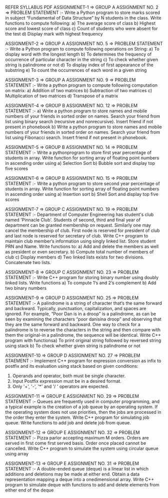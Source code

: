 REFER SYLLABUS PDF
ASSIGNMENET-1 => GROUP A ASSIGNMENT NO. 2 => 
PROBLEM STATEMENT :- 
Write a Python program to store marks scored in subject “Fundamental of Data
Structure” by N students in the class. Write functions to compute following:
a) The average score of class
b) Highest score and lowest score of class
c) Count of students who were absent for the test
d) Display mark with highest frequency

ASSIGNMENT-2 => GROUP A ASSIGNMENT NO. 5 =>
PROBLEM STATEMENT :- 
Write a Python program to compute following operations on String:
a) To display word with the longest length
b) To determines the frequency of occurrence of particular character in the string
c) To check whether given string is palindrome or not
d) To display index of first appearance of the substring
e) To count the occurrences of each word in a given string

ASSIGNMENT-3 => GROUP A ASSIGNMENT NO. 9 =>
PROBLEM STATEMENT :-
Write a python program to compute following computation on matrix:
a) Addition of two matrices
b) Subtraction of two matrices
c) Multiplication of two matrices
d) Transpose of a matrix

ASSIGNMENT-4 => GROUP B ASSIGNMENT NO. 12 =>
PROBLEM STATEMENT :-
a) Write a python program to store names and mobile numbers of your friends in sorted
order on names. Search your friend from list using binary search (recursive and nonrecursive). Insert friend if not present in phonebook
b) Write a python program to store names and mobile numbers of your friends in sorted
order on names. Search your friend from list using Fibonacci search. Insert friend if not
present in phonebook.

ASSIGNMENT-5 => GROUP B ASSIGNMENT NO. 14 =>
PROBLEM STATEMENT :-
Write a pythonprogram to store first year percentage of students in array. Write function
for sorting array of floating point numbers in ascending order using
a) Selection Sort
b) Bubble sort and display top five scores

ASSIGNMENT-6 => GROUP B ASSIGNMENT NO. 15 =>
PROBLEM STATEMENT :-
Write a python program to store second year percentage of students in array. Write
function for sorting array of floating point numbers in ascending order using
a) Insertion sort
b) Shell Sort and display top five scores


ASSIGNMENT-7 => GROUP C ASSIGNMENT NO. 19 =>
PROBLEM STATEMENT :-
Department of Computer Engineering has student's club named 'Pinnacle Club'. Students
of second, third and final year of department can be granted membership on request.
Similarly one may cancel the membership of club. First node is reserved for president of
club and last node is reserved for secretary of club. Write C++ program to maintain club
member‘s information using singly linked list. Store student PRN and Name. Write
functions to:
a) Add and delete the members as well as president or even secretary.
b) Compute total number of members of club
c) Display members
d) Two linked lists exists for two divisions. Concatenate two lists.

ASSIGNMENT-8 => GROUP C ASSIGNMENT NO. 23 =>
PROBLEM STATEMENT :-
Write C++ program for storing binary number using doubly linked lists. Write functions 
a) To compute 1‘s and 2‘s complement
b) Add two binary numbers

ASSIGNMENT-9 => GROUP D ASSIGNMENT NO. 25 =>
PROBLEM STATEMENT :-
A palindrome is a string of character that‘s the same forward and backward. Typically,
punctuation, capitalization, and spaces are ignored. For example, “Poor Dan is in a droop”
is a palindrome, as can be seen by examining the characters “poor danisina droop” and
observing that they are the same forward and backward. One way to check for a
palindrome is to reverse the characters in the string and then compare with them the
original-in a palindrome, the sequence will be identical. Write C++ program with
functionsa) To print original string followed by reversed string using stack
b) To check whether given string is palindrome or not

ASSIGNMENT-10 => GROUP D ASSIGNMENT NO. 27 =>
PROBLEM STAEMENT :-
Implement C++ program for expression conversion as infix to postfix and its evaluation
using stack based on given conditions:
1. Operands and operator, both must be single character.
2. Input Postfix expression must be in a desired format.
3. Only '+', '-', '*' and '/ ' operators are expected.

ASSIGNMENT-11 => GROUP E ASSIGNMENT NO. 29 =>
PROBLEM STATEMENT :-
Queues are frequently used in computer programming, and a typical example is the
creation of a job queue by an operating system. If the operating system does not use
priorities, then the jobs are processed in the order they enter the system. Write C++
program for simulating job queue. Write functions to add job and delete job from queue.

ASSIGNMENT-12 => GROUP E ASSIGNMENT NO. 32 =>
PROBLEM STATEMENT :-
Pizza parlor accepting maximum M orders. Orders are served in first come first served
basis. Order once placed cannot be cancelled. Write C++ program to simulate the system
using circular queue using array

ASSIGNMENT-13 => GROUP E ASSIGNMENT NO. 31 =>
PROBLEM STATEMENT :-
A double-ended queue (deque) is a linear list in which additions and deletions may be
made at either end. Obtain a data representation mapping a deque into a onedimensional array. Write C++ program to simulate deque with functions to add and
delete elements from either end of the deque



